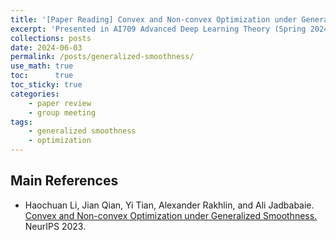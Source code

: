 ```yaml
---
title: '[Paper Reading] Convex and Non-convex Optimization under Generalized Smoothness'
excerpt: 'Presented in AI709 Advanced Deep Learning Theory (Spring 2024)'
collections: posts
date: 2024-06-03
permalink: /posts/generalized-smoothness/
use_math: true
toc:      true
toc_sticky: true
categories:
    - paper review
    - group meeting
tags:
    - generalized smoothness
    - optimization
---
```


<object data="/files/courseworks/AI709presentation-HanseulCho-GeneralizedSmoothness.pdf" width="960" height="540" type='application/pdf'></object>

## Main References

* Haochuan Li, Jian Qian, Yi Tian, Alexander Rakhlin, and Ali Jadbabaie. [Convex and Non-convex Optimization under Generalized Smoothness.](https://openreview.net/forum?id=8aunGrXdkl) NeurIPS 2023.

